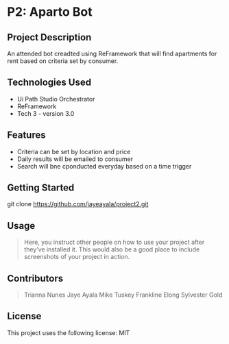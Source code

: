 # P2: Aparto Bot

## Project Description

An attended bot creadted using ReFramework that will find apartments for rent based on criteria set by consumer.

## Technologies Used

* Ui Path Studio Orchestrator
* ReFramework
* Tech 3 - version 3.0

## Features

* Criteria can be set by location and price
* Daily results will be emailed to consumer
* Search will bne cponducted everyday based on a time trigger

## Getting Started
 
git clone https://github.com/jayeayala/project2.git

## Usage

> Here, you instruct other people on how to use your project after they’ve installed it. This would also be a good place to include screenshots of your project in action.

## Contributors

>  Trianna Nunes
>  Jaye Ayala
>  Mike Tuskey
>  Frankline Elong
>  Sylvester Gold

## License

This project uses the following license: MIT
